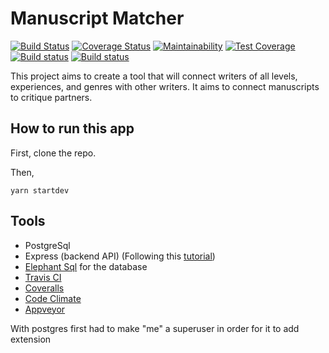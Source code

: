 
# Manuscript Matcher


[![Build Status](https://travis-ci.com/yenniejun/manuscript.svg?branch=master)](https://travis-ci.com/yenniejun/manuscript) [![Coverage Status](https://coveralls.io/repos/github/yenniejun/manuscript/badge.svg?branch=master)](https://coveralls.io/github/yenniejun/manuscript?branch=master) [![Maintainability](https://api.codeclimate.com/v1/badges/e8de698ca64cfa8c646a/maintainability)](https://codeclimate.com/github/yenniejun/manuscript/maintainability) [![Test Coverage](https://api.codeclimate.com/v1/badges/e8de698ca64cfa8c646a/test_coverage)](https://codeclimate.com/github/yenniejun/manuscript/test_coverage) [![Build status](https://ci.appveyor.com/api/projects/status/rsf60wdxddadh7wl?svg=true)](https://ci.appveyor.com/project/yenniejun/manuscript) [![Build status](https://ci.appveyor.com/api/projects/status/rsf60wdxddadh7wl/branch/master?svg=true)](https://ci.appveyor.com/project/yenniejun/manuscript/branch/master)


This project aims to create a tool that will connect writers of all levels, experiences, and genres with other writers. It aims to connect manuscripts to critique partners.




## How to run this app
First, clone the repo.

Then,
```
yarn startdev
```

## Tools
* PostgreSql
* Express (backend API) (Following this [tutorial](https://www.smashingmagazine.com/2020/04/express-api-backend-project-postgresql/))
* [Elephant Sql](https://api.elephantsql.com/console/dfc2ee2b-49ba-4258-826c-a66c13c8df58/details) for the database
* [Travis CI](https://travis-ci.com/github/yenniejun/manuscript/settings)
* [Coveralls](https://coveralls.io/github/yenniejun/manuscript)
* [Code Climate](https://codeclimate.com/github/yenniejun/manuscript)
* [Appveyor](https://ci.appveyor.com/project/yenniejun/manuscript/)


With postgres
first had to make "me" a superuser in order for it to add extension